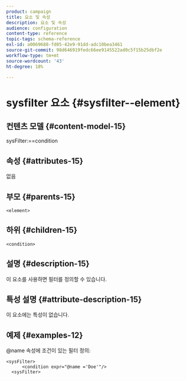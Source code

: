 ```yaml
---
product: campaign
title: 요소 및 속성
description: 요소 및 속성
audience: configuration
content-type: reference
topic-tags: schema-reference
exl-id: a0069688-fd05-42e9-91dd-adc10bea3461
source-git-commit: 98d646919fedc66ee9145522ad0c5f15b25dbf2e
workflow-type: tm+mt
source-wordcount: '43'
ht-degree: 18%

---
```


# sysfilter 요소 {#sysfilter--element}

## 컨텐츠 모델 {#content-model-15}

sysFilter:==condition

## 속성 {#attributes-15}

없음

## 부모 {#parents-15}

`<element>`

## 하위 {#children-15}

`<condition>`

## 설명 {#description-15}

이 요소를 사용하면 필터를 정의할 수 있습니다.

## 특성 설명 {#attribute-description-15}

이 요소에는 특성이 없습니다.

## 예제 {#examples-12}

@name 속성에 조건이 있는 필터 정의:

```
<sysFilter>
      <condition expr="@name ='Doe'"/>
  <sysFilter>
```
